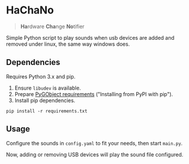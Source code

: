# HaChaNo

> **Ha**rdware **Cha**nge **No**tifier

Simple Python script to play sounds when usb devices are added and removed under linux, the same way windows does.

## Dependencies

Requires Python 3.x and pip.

1. Ensure `libudev` is available.
2. Prepare [PyGObject requirements](https://pygobject.readthedocs.io/en/latest/getting_started.html#) ("Installing from PyPI with pip").
3. Install pip dependencies.
 ```shell script
pip install -r requirements.txt
```
 
## Usage

Configure the sounds in `config.yaml` to fit your needs, then start `main.py`.

Now, adding or removing USB devices will play the sound file configured.
